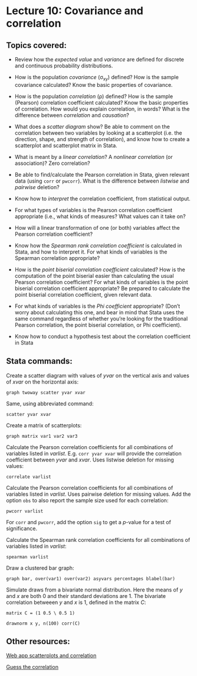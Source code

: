 # Lecture 10: Covariance and correlation

## Topics covered:

* Review how the *expected value* and *variance* are defined for discrete and continuous probability distributions.

* How is the population *covariance* (σ<sub>xy</sub>) defined? How is the sample covariance calculated? Know the basic properties of covariance.

* How is the population *correlation* (ρ) defined? How is the sample (Pearson) correlation coefficient calculated? Know the basic properties of correlation. How would you explain correlation, in words? What is the difference between *correlation* and *causation*?

* What does a *scatter diagram* show? Be able to comment on the correlation between two variables by looking at a scatterplot (i.e. the direction, shape, and strength of correlation), and know how to create a scatterplot and scatterplot matrix in Stata.

* What is meant by a *linear correlation*? A *nonlinear correlation* (or association)? Zero correlation?

* Be able to find/calculate the Pearson correlation in Stata, given relevant data (using `corr` or `pwcorr`). What is the difference between *listwise* and *pairwise* deletion? 

* Know how to *interpret* the correlation coefficient, from statistical output.

* For what types of variables is the Pearson correlation coefficient appropriate (i.e., what kinds of measures? What values can it take on?

* How will a linear transformation of one (or both) variables affect the Pearson correlation coefficient?

* Know how the *Spearman rank correlation coefficient* is calculated in Stata, and how to interpret it. For what kinds of variables is the Spearman correlation appropriate?

* How is the *point biserial correlation coefficient* calculated?  How is the computation of the point biserial easier than calculating the usual Pearson correlation coefficient?  For what kinds of variables is the point biserial correlation coefficient appropriate?  Be prepared to calculate the point biserial correlation coefficient, given relevant data.

* For what kinds of variables is the *Phi coefficient* appropriate? (Don’t worry about calculating this one, and bear in mind that Stata uses the same command regardless of whether you’re looking for the traditional Pearson correlation, the point biserial correlation, or Phi coefficient).

* Know how to conduct a hypothesis test about the correlation coefficient in Stata

## Stata commands:

Create a scatter diagram with values of *yvar* on the vertical axis and values of *xvar* on the horizontal axis:

`graph twoway scatter yvar xvar`

Same, using abbreviated command:

`scatter yvar xvar`

Create a matrix of scatterplots:

`graph matrix var1 var2 var3`

Calculate the Pearson correlation coefficients for all combinations of variables listed in *varlist*. E.g. `corr yvar xvar` will provide the correlation coefficient between *yvar* and *xvar*. Uses listwise deletion for missing values:

`correlate varlist`	

Calculate the Pearson correlation coefficients for all combinations of variables listed in *varlist*. Uses pairwise deletion for missing values. Add the option `obs` to also report the sample size used for each correlation:

`pwcorr varlist`

For `corr` and `pwcorr`, add the option `sig` to get a *p*-value for a test of significance.

Calculate the Spearman rank correlation coefficients for all combinations of variables listed in *varlist*:

`spearman varlist`

Draw a clustered bar graph:

`graph bar, over(var1) over(var2) asyvars percentages blabel(bar)`

Simulate draws from a bivariate normal distribution. Here the means of *y* and *x* are both 0 and their standard deviations are 1. The bivariate correlation betweeen *y* and *x* is 1, defined in the matrix *C*:

`matrix C = (1 0.5 \ 0.5 1)`

`drawnorm x y, n(100) corr(C)`

## Other resources:

[Web app scatterplots and correlation](https://istats.shinyapps.io/Association_Quantitative/)

[Guess the correlation](https://istats.shinyapps.io/guesscorr/)

<!---
* x&#772; for x-bar
* &pi; for pi
* p&#770; for p-hat
* &mu; for mu
* &sigma; for sigma
* H<sub>0</sub> to use subscript
--->


